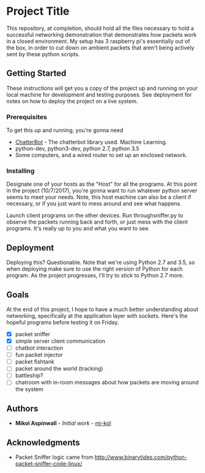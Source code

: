 # Project Title

This repository, at completion, should hold all the files necessary to hold a successful networking demonstration that demonstrates how packets work in a closed environment. My setup has 3 raspberry pi's essentially out of the box, in order to cut down on ambient packets that aren't being actively sent by these python scripts. 

## Getting Started

These instructions will get you a copy of the project up and running on your local machine for development and testing purposes. See deployment for notes on how to deploy the project on a live system.

### Prerequisites

To get this up and running, you're gonna need
* [ChatterBot](https://github.com/gunthercox/ChatterBot) - The chatterbot library used. Machine Learning.
* python-dev, python3-dev, python 2.7, python 3.5
* Some computers, and a wired router to set up an enclosed network.

### Installing

Designate one of your hosts as the "Host" for all the programs. At this point in the project (10/7/2017), you're gonna want to run whatever python server seems to meet your needs. Note, this host machine can also be a client if necessary, or if you just want to mess around and see what happens.

Launch client programs on the other devices. Run throughsniffer.py to observe the packets running back and forth, or just mess with the client programs. It's really up to you and what you want to see.

## Deployment

Deploying this? Questionable. Note that we're using Python 2.7 and 3.5, so when deploying make sure to use the right version of Python for each program. As the project progresses, I'll try to stick to Python 2.7 more.

## Goals 

At the end of this project, I hope to have a much better understanding about networking, specifically at the application layer with sockets. Here's the hopeful programs before testing it on Friday.

- [x] packet sniffer
- [x] simple server client communication
- [ ] chatbot interaction
- [ ] fun packet injector
- [ ] packet fishtank
- [ ] packet around the world (tracking)
- [ ] battleship?
- [ ] chatroom with in-room messages about how packets are moving around the system

## Authors

* **Mikol Aspinwall** - *Initial work* - [mi-kol](https://github.com/mi-kol)

## Acknowledgments

* Packet Sniffer logic came from http://www.binarytides.com/python-packet-sniffer-code-linux/
